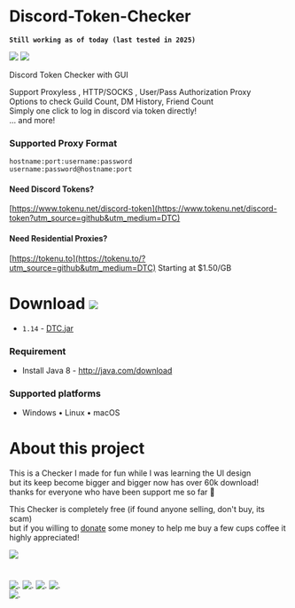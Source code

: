 # Discord-Token-Checker
**`Still working as of today (last tested in 2025)`**

![](https://img.shields.io/github/downloads/RANKTW/Discord-Token-Checker/total?label=Downloads)
![](https://img.shields.io/github/stars/RANKTW/Discord-Token-Checker)

Discord Token Checker with GUI

Support Proxyless , HTTP/SOCKS , User/Pass Authorization Proxy<br>
Options to check Guild Count, DM History, Friend Count<br>
Simply one click to log in discord via token directly!<br>
... and more!

### **Supported Proxy Format**
 `hostname:port:username:password`<br>
 `username:password@hostname:port`

#### Need Discord Tokens?
[https://www.tokenu.net/discord-token](https://www.tokenu.net/discord-token?utm_source=github&utm_medium=DTC)

#### Need Residential Proxies?
[https://tokenu.to](https://tokenu.to/?utm_source=github&utm_medium=DTC)
Starting at $1.50/GB

# Download ![](https://img.shields.io/github/release/RANKTW/Discord-Token-Checker?label=Latest%20version)
  * `1.14` - [DTC.jar](https://github.com/RANKTW/Discord-Token-Checker/releases/latest)<!-- or 
[DTC.exe](https://github.com/RANKTW/Discord-Token-Checker/releases/latest/download/DTC.exe)<br> -->

### **Requirement**
  * Install Java 8 - http://java.com/download

### **Supported platforms**
  * Windows • Linux • macOS

#  About this project

This is a Checker I made for fun while I was learning the UI design<br>
but its keep become bigger and bigger now has over 60k download!<br>
thanks for everyone who have been support me so far 🤗<br>

This Checker is completely free (if found anyone selling, don't buy, its scam)<br>
but if you willing to [donate](https://tokenu.net/product/609bc4342fd11) some money to help me buy a few cups coffee it highly appreciated!

<a target="_blank" href="https://t.me/RANKTWTelegram">
 <img src="https://i.imgur.com/o8K3wtq.gif">
</a>

#  

![.](https://user-images.githubusercontent.com/37373560/73079022-6b3d0d80-3efe-11ea-9dd3-64b23dd78555.png)
![.](https://i.imgur.com/0MSVIbj.gif)
![.](https://file.coffee/u/ug2VXgrHz.gif)
![.](https://i.imgur.com/gio6R9g.png)  
![.](https://i.imgur.com/CbR7IJT.png)
